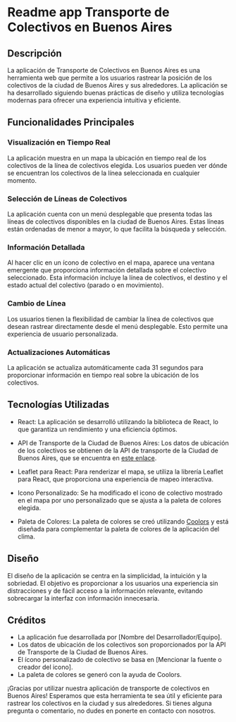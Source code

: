 # Readme app Transporte de Colectivos en Buenos Aires

## Descripción

La aplicación de Transporte de Colectivos en Buenos Aires es una herramienta web que permite a los usuarios rastrear la posición de los colectivos de la ciudad de Buenos Aires y sus alrededores. La aplicación se ha desarrollado siguiendo buenas prácticas de diseño y utiliza tecnologías modernas para ofrecer una experiencia intuitiva y eficiente.

## Funcionalidades Principales

### Visualización en Tiempo Real

La aplicación muestra en un mapa la ubicación en tiempo real de los colectivos de la línea de colectivos elegida. Los usuarios pueden ver dónde se encuentran los colectivos de la línea seleccionada en cualquier momento.

### Selección de Líneas de Colectivos

La aplicación cuenta con un menú desplegable que presenta todas las líneas de colectivos disponibles en la ciudad de Buenos Aires. Estas líneas están ordenadas de menor a mayor, lo que facilita la búsqueda y selección.

### Información Detallada

Al hacer clic en un ícono de colectivo en el mapa, aparece una ventana emergente que proporciona información detallada sobre el colectivo seleccionado. Esta información incluye la línea de colectivos, el destino y el estado actual del colectivo (parado o en movimiento).

### Cambio de Línea

Los usuarios tienen la flexibilidad de cambiar la línea de colectivos que desean rastrear directamente desde el menú desplegable. Esto permite una experiencia de usuario personalizada.

### Actualizaciones Automáticas

La aplicación se actualiza automáticamente cada 31 segundos para proporcionar información en tiempo real sobre la ubicación de los colectivos.

## Tecnologías Utilizadas

- React: La aplicación se desarrolló utilizando la biblioteca de React, lo que garantiza un rendimiento y una eficiencia óptimos.

- API de Transporte de la Ciudad de Buenos Aires: Los datos de ubicación de los colectivos se obtienen de la API de transporte de la Ciudad de Buenos Aires, que se encuentra en [este enlace](https://buenosaires.gob.ar/desarrollourbano/transporte/apitransporte).

- Leaflet para React: Para renderizar el mapa, se utiliza la librería Leaflet para React, que proporciona una experiencia de mapeo interactiva.

- Icono Personalizado: Se ha modificado el icono de colectivo mostrado en el mapa por uno personalizado que se ajusta a la paleta de colores elegida.

- Paleta de Colores: La paleta de colores se creó utilizando [Coolors](https://coolors.co/) y está diseñada para complementar la paleta de colores de la aplicación del clima.

## Diseño

El diseño de la aplicación se centra en la simplicidad, la intuición y la sobriedad. El objetivo es proporcionar a los usuarios una experiencia sin distracciones y de fácil acceso a la información relevante, evitando sobrecargar la interfaz con información innecesaria.

## Créditos

- La aplicación fue desarrollada por [Nombre del Desarrollador/Equipo].
- Los datos de ubicación de los colectivos son proporcionados por la API de Transporte de la Ciudad de Buenos Aires.
- El ícono personalizado de colectivo se basa en [Mencionar la fuente o creador del icono].
- La paleta de colores se generó con la ayuda de Coolors.

¡Gracias por utilizar nuestra aplicación de transporte de colectivos en Buenos Aires! Esperamos que esta herramienta te sea útil y eficiente para rastrear los colectivos en la ciudad y sus alrededores. Si tienes alguna pregunta o comentario, no dudes en ponerte en contacto con nosotros.


